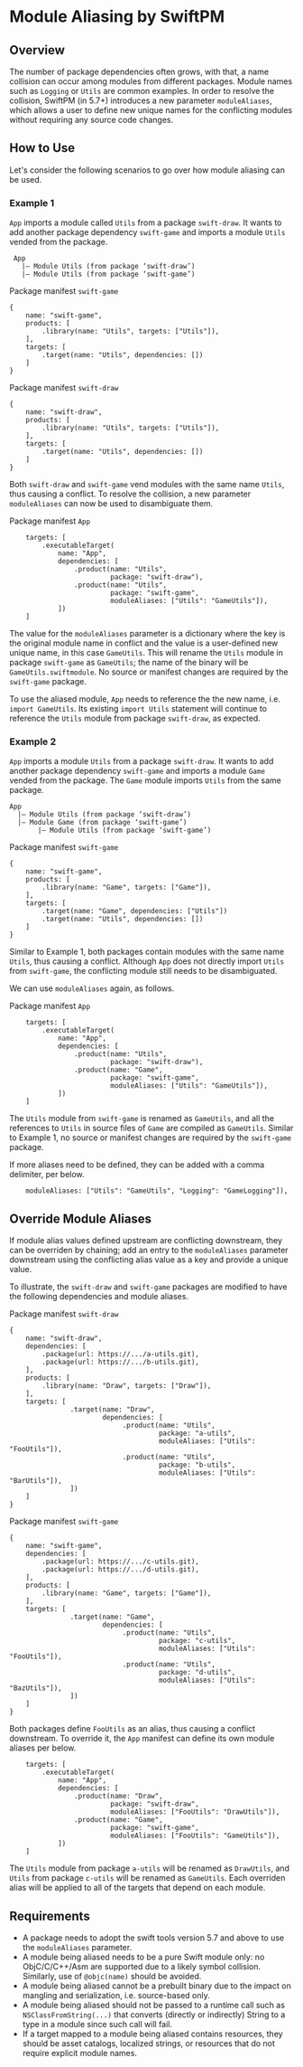 # Module Aliasing by SwiftPM

## Overview

The number of package dependencies often grows, with that, a name collision can occur among modules from different packages. Module names such as `Logging` or `Utils` are common examples. In order to resolve the collision, SwiftPM (in 5.7+) introduces a new parameter `moduleAliases`, which allows a user to define new unique names for the conflicting modules without requiring any source code changes.  

## How to Use

Let's consider the following scenarios to go over how module aliasing can be used. 

### Example 1

`App` imports a module called `Utils` from a package `swift-draw`. It wants to add another package dependency `swift-game` and imports a module `Utils` vended from the package.

```
 App
   |— Module Utils (from package ‘swift-draw’)
   |— Module Utils (from package ‘swift-game’)
```

Package manifest `swift-game`
```
{
    name: "swift-game",
    products: [
        .library(name: "Utils", targets: ["Utils"]),
    ],
    targets: [
        .target(name: "Utils", dependencies: [])
    ]
}
```

Package manifest `swift-draw`
```
{
    name: "swift-draw",
    products: [
        .library(name: "Utils", targets: ["Utils"]),
    ],
    targets: [
        .target(name: "Utils", dependencies: [])
    ]
}
```

Both `swift-draw` and `swift-game` vend modules with the same name `Utils`, thus causing a conflict. To resolve the collision, a new parameter `moduleAliases` can now be used to disambiguate them.

Package manifest `App`
```
    targets: [
        .executableTarget(
            name: "App",
            dependencies: [
                .product(name: "Utils",
                         package: "swift-draw"),
                .product(name: "Utils",
                         package: "swift-game",
                         moduleAliases: ["Utils": "GameUtils"]),
            ])
    ]
```

The value for the `moduleAliases` parameter is a dictionary where the key is the original module name in conflict and the value is a user-defined new unique name, in this case `GameUtils`. This will rename the `Utils` module in package `swift-game` as `GameUtils`; the name of the binary will be `GameUtils.swiftmodule`. No source or manifest changes are required by the `swift-game` package. 

To use the aliased module, `App` needs to reference the the new name, i.e. `import GameUtils`. Its existing `import Utils` statement will continue to reference the `Utils` module from package `swift-draw`, as expected.

### Example 2

`App` imports a module `Utils` from a package `swift-draw`. It wants to add another package dependency `swift-game` and imports a module `Game` vended from the package. The `Game` module imports `Utils` from the same package.

```
App
  |— Module Utils (from package ‘swift-draw’)
  |— Module Game (from package ‘swift-game’)
       |— Module Utils (from package ‘swift-game’)
```

Package manifest `swift-game`
```
{
    name: "swift-game",
    products: [
        .library(name: "Game", targets: ["Game"]),
    ],
    targets: [
        .target(name: "Game", dependencies: ["Utils"])
        .target(name: "Utils", dependencies: [])
    ]
}
```

Similar to Example 1, both packages contain modules with the same name `Utils`, thus causing a conflict. Although `App` does not directly import `Utils` from `swift-game`, the conflicting module still needs to be disambiguated.

We can use `moduleAliases` again, as follows.

Package manifest `App`
```
    targets: [
        .executableTarget(
            name: "App",
            dependencies: [
                .product(name: "Utils",
                         package: "swift-draw"),
                .product(name: "Game",
                         package: "swift-game",
                         moduleAliases: ["Utils": "GameUtils"]),
            ])
    ]
```

The `Utils` module from `swift-game` is renamed as `GameUtils`, and all the references to `Utils` in source files of `Game` are compiled as `GameUtils`. Similar to Example 1, no source or manifest changes are required by the `swift-game` package. 

If more aliases need to be defined, they can be added with a comma delimiter, per below. 

```
    moduleAliases: ["Utils": "GameUtils", "Logging": "GameLogging"]),
```

## Override Module Aliases

If module alias values defined upstream are conflicting downstream, they can be overriden by chaining; add an entry to the `moduleAliases` parameter downstream using the conflicting alias value as a key and provide a unique value. 

To illustrate, the `swift-draw` and `swift-game` packages are modified to have the following dependencies and module aliases. 

Package manifest `swift-draw`
```
{
    name: "swift-draw",
    dependencies: [
        .package(url: https://.../a-utils.git),
        .package(url: https://.../b-utils.git),
    ],
    products: [
        .library(name: "Draw", targets: ["Draw"]),
    ],
    targets: [
               .target(name: "Draw",
                       dependencies: [
                            .product(name: "Utils",
                                     package: "a-utils",
                                     moduleAliases: ["Utils": "FooUtils"]),
                            .product(name: "Utils",
                                     package: "b-utils",
                                     moduleAliases: ["Utils": "BarUtils"]),
               ])
    ]
}
```
Package manifest `swift-game`
```
{
    name: "swift-game",
    dependencies: [
        .package(url: https://.../c-utils.git),
        .package(url: https://.../d-utils.git),
    ],
    products: [
        .library(name: "Game", targets: ["Game"]),
    ],
    targets: [
               .target(name: "Game",
                       dependencies: [
                            .product(name: "Utils",
                                     package: "c-utils",
                                     moduleAliases: ["Utils": "FooUtils"]),
                            .product(name: "Utils",
                                     package: "d-utils",
                                     moduleAliases: ["Utils": "BazUtils"]),
               ])
    ]
}
```

Both packages define `FooUtils` as an alias, thus causing a conflict downstream.
To override it, the `App` manifest can define its own module aliases per below.
```
    targets: [
        .executableTarget(
            name: "App",
            dependencies: [
                .product(name: "Draw",
                         package: "swift-draw",
                         moduleAliases: ["FooUtils": "DrawUtils"]),
                .product(name: "Game",
                         package: "swift-game",
                         moduleAliases: ["FooUtils": "GameUtils"]),
            ])
    ]
```
The `Utils` module from package `a-utils` will be renamed as `DrawUtils`, and `Utils` from package `c-utils` will be renamed as `GameUtils`. Each overriden alias will be applied to all of the targets that depend on each module.

## Requirements

* A package needs to adopt the swift tools version 5.7 and above to use the `moduleAliases` parameter.
* A module being aliased needs to be a pure Swift module only: no ObjC/C/C++/Asm are supported due to a likely symbol collision. Similarly, use of `@objc(name)` should be avoided. 
* A module being aliased cannot be a prebuilt binary due to the impact on mangling and serialization, i.e. source-based only.
* A module being aliased should not be passed to a runtime call such as `NSClassFromString(...)` that converts (directly or indirectly) String to a type in a module since such call will fail.
* If a target mapped to a module being aliased contains resources, they should be asset catalogs, localized strings, or resources that do not require explicit module names.
